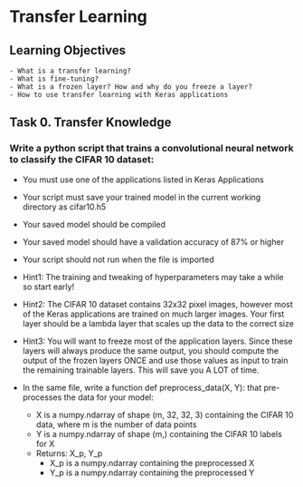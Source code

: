 # Transfer Learning

## Learning Objectives

    - What is a transfer learning?
    - What is fine-tuning?
    - What is a frozen layer? How and why do you freeze a layer?
    - How to use transfer learning with Keras applications

## Task 0. Transfer Knowledge

### Write a python script that trains a convolutional neural network to classify the CIFAR 10 dataset:

- You must use one of the applications listed in Keras Applications
- Your script must save your trained model in the current working directory as cifar10.h5
- Your saved model should be compiled
- Your saved model should have a validation accuracy of 87% or higher
- Your script should not run when the file is imported
- Hint1: The training and tweaking of hyperparameters may take a while so start early!
- Hint2: The CIFAR 10 dataset contains 32x32 pixel images, however most of the Keras applications are trained on much larger images. Your first layer should be a lambda layer that scales up the data to the correct size
- Hint3: You will want to freeze most of the application layers. Since these layers will always produce the same output, you should compute the output of the frozen layers ONCE and use those values as input to train the remaining trainable layers. This will save you A LOT of time.
- In the same file, write a function def preprocess_data(X, Y): that pre-processes the data for your model:

  - X is a numpy.ndarray of shape (m, 32, 32, 3) containing the CIFAR 10 data, where m is the number of data points
  - Y is a numpy.ndarray of shape (m,) containing the CIFAR 10 labels for X
  - Returns: X_p, Y_p
    - X_p is a numpy.ndarray containing the preprocessed X
    - Y_p is a numpy.ndarray containing the preprocessed Y
